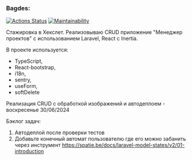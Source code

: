 ### Bagdes:
[![Actions Status](https://github.com/kabatsyura/laravel_1/actions/workflows/lint-test-deploy.yml/badge.svg)](https://github.com/kabatsyura/laravel_1/actions)
[![Maintainability](https://api.codeclimate.com/v1/badges/8735c1c0c03976c3438c/maintainability)](https://codeclimate.com/github/kabatsyura/laravel_1/maintainability)

Стажировка в Хекслет. Реализовываю CRUD приложение "Менеджер проектов" с использованием Laravel, React с Inertia.

В проекте используется:
+ TypeScript, 
+ React-bootstrap, 
+ i18n,
+ sentry,
+ useForm,
+ softDelete

Реализация CRUD с обработкой изображений и автодеплоем - воскресенье 30/06/2024

Бэклог задач:
1. Автодеплой после проверки тестов
2. Добавьте конечный автомат пользователю где его можно забанить через инструмент https://spatie.be/docs/laravel-model-states/v2/01-introduction
